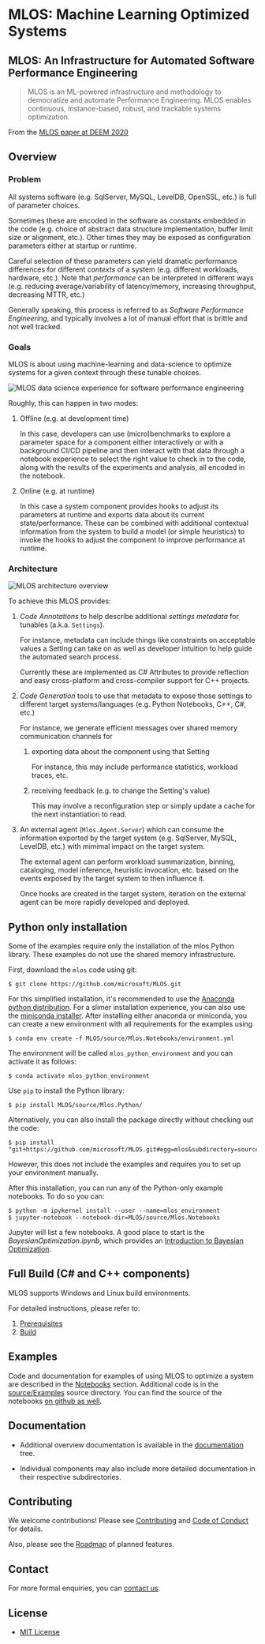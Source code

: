 # MLOS: Machine Learning Optimized Systems

## MLOS: An Infrastructure for Automated Software Performance Engineering

> MLOS is an ML-powered infrastructure and methodology to democratize and automate Performance Engineering. MLOS enables continuous, instance-based, robust, and trackable systems optimization.

From the [MLOS paper at DEEM 2020](https://arxiv.org/abs/2006.02155)

## Overview

### Problem

All systems software (e.g. SqlServer, MySQL, LevelDB, OpenSSL, etc.) is full of parameter choices.

Sometimes these are encoded in the software as constants embedded in the code (e.g. choice of abstract data structure implementation, buffer limit size or alignment, etc.).
Other times they may be exposed as configuration parameters either at startup or runtime.

Careful selection of these parameters can yield dramatic performance differences for different _contexts_ of a system (e.g. different workloads, hardware, etc.).
Note that _performance_ can be interpreted in different ways (e.g. reducing average/variability of latency/memory, increasing throughput, decreasing MTTR, etc.)

Generally speaking, this process is referred to as *Software Performance Engineering*, and typically involves a lot of manual effort that is brittle and not well tracked.

### Goals

MLOS is about using machine-learning and data-science to optimize systems for a given context through these tunable choices.

![MLOS data science experience for software performance engineering](./documentation/images/MLOS-Experience.png)

Roughly, this can happen in two modes:

1. Offline (e.g. at development time)

    In this case, developers can use (micro)benchmarks to explore a parameter space for a component either interactively or with a background CI/CD pipeline and then interact with that data through a notebook experience to select the right value to check in to the code, along with the results of the experiments and analysis, all encoded in the notebook.

2. Online (e.g. at runtime)

    In this case a system component provides hooks to adjust its parameters at runtime and exports data about its current state/performance.  These can be combined with additional contextual information from the system to build a model (or simple heuristics) to invoke the hooks to adjust the component to improve performance at runtime.

### Architecture

![MLOS architecture overview](./documentation/images/MLOS-Architecture.png)

To achieve this MLOS provides:

1. *Code Annotations* to help describe additional *settings metadata* for tunables (a.k.a. `Settings`).

    For instance, metadata can include things like constraints on acceptable values a Setting can take on as well as developer intuition to help guide the automated search process.

    Currently these are implemented as C# Attributes to provide reflection and easy cross-platform and cross-compiler support for C++ projects.

2. *Code Generation* tools to use that metadata to expose those settings to different target systems/languages (e.g. Python Notebooks, C++, C#, etc.)

    For instance, we generate efficient messages over shared memory communication channels for

    1. exporting data about the component using that Setting

        For instance, this may include performance statistics, workload traces, etc.

    2. receiving feedback (e.g. to change the Setting's value)

        This may involve a reconfiguration step or simply update a cache for the next instantiation to read.

3. An external agent (`Mlos.Agent.Server`) which can consume the information exported by the target system (e.g. SqlServer, MySQL, LevelDB, etc.) with mimimal impact on the target system.

    The external agent can perform workload summarization, binning, cataloging, model inference, heuristic invocation, etc. based on the events exposed by the target system to then influence it.

    Once hooks are created in the target system, iteration on the external agent can be more rapidly developed and deployed.


## Python only installation

Some of the examples require only the installation of the mlos Python library. These examples do not use the shared memory infrastructure.


First, download the `mlos` code using git:

```
$ git clone https://github.com/microsoft/MLOS.git
```

For this simplified installation, it's recommended to use the [Anaconda python distribution](https://www.anaconda.com/products/individual).
For a slimer installation experience, you can also use the [miniconda installer](https://docs.conda.io/en/latest/miniconda.html).
After installing either anaconda or miniconda, you can create a new environment with all requirements for the examples using

```
$ conda env create -f MLOS/source/Mlos.Notebooks/environment.yml
```
The environment will be called `mlos_python_environment` and you can activate it as follows:
```
$ conda activate mlos_python_environment
```

Use `pip` to install the Python library:

```
$ pip install MLOS/source/Mlos.Python/
```

Alternatively, you can also install the package directly without checking out the code:

```
$ pip install "git+https://github.com/microsoft/MLOS.git#egg=mlos&subdirectory=source/Mlos.Python"
```

However, this does not include the examples and requires you to set up your environment manually.

After this installation, you can run any of the Python-only example notebooks. To do so you can:

```
$ python -m ipykernel install --user --name=mlos_environment
$ jupyter-notebook --notebook-dir=MLOS/source/Mlos.Notebooks
```

Jupyter will list a few notebooks. A good place to start is the *BayesianOptimization.ipynb*, which provides an [Introduction to Bayesian Optimization](./notebooks/BayesianOptimization/).

## Full Build (C# and C++ components)

MLOS supports Windows and Linux build environments.

For detailed instructions, please refer to:

  1. [Prerequisites](./documentation/01-Prerequisites.md)
  2. [Build](./documentation/02-Build.md)

## Examples

Code and documentation for examples of using MLOS to optimize a system are described in the [Notebooks](./notebooks/) section. Additional code is in the  [source/Examples](https://github.com/microsoft/MLOS/tree/main/source/Examples) source directory.
You can find the source of the notebooks [on github as well](https://github.com/microsoft/MLOS/tree/main/source/Mlos.Notebooks).

## Documentation

- Additional overview documentation is available in the [documentation](./documentation/) tree.

- Individual components may also include more detailed documentation in their respective subdirectories.

## Contributing

We welcome contributions!  Please see [Contributing](./CONTRIBUTING.md) and [Code of Conduct](./CODE_OF_CONDUCT.md) for details.

Also, please see the [Roadmap](#) of planned features.

## Contact

For more formal enquiries, you can [contact us](mailto:mlos-maintainers@service.microsoft.com).

## License

- [MIT License](./LICENSE)

